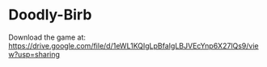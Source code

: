 # Doodly-Birb
Download the game at: https://drive.google.com/file/d/1eWL1KQIgLpBfaIgLBJVEcYnp6X27lQs9/view?usp=sharing

